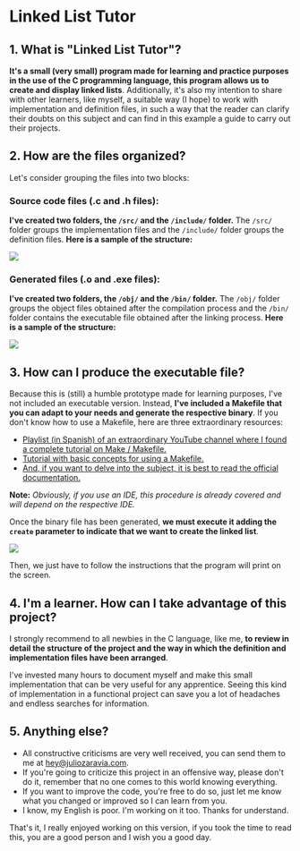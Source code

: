 # Linked List Tutor

## 1. What is "Linked List Tutor"?

**It's a small (very small) program made for learning and practice purposes in the use of the C programming language, this program allows us to create and display linked lists**.  Additionally, it's also my intention to share with other learners, like myself, a suitable way (I hope) to work with implementation and definition files, in such a way that the reader can clarify their doubts on this subject and can find in this example a guide to carry out their projects.

## 2. How are the files organized?

Let's consider grouping the files into two blocks:

### Source code files (.c and .h files):
**I've created two folders, the `/src/` and the `/include/` folder.** The `/src/` folder groups the implementation files and the `/include/` folder groups the definition files. **Here is a sample of the structure:**

![](http://juliozaravia.com/git-images/structure_one.jpg)

### Generated files (.o and .exe files):
**I've created two folders, the `/obj/` and the `/bin/` folder.** The `/obj/` folder groups the object files obtained after the compilation process and the `/bin/` folder contains the executable file obtained after the linking process. **Here is a sample of the structure:**

![](http://juliozaravia.com/git-images/structure_two.jpg)

## 3. How can I produce the executable file?

Because this is (still) a humble prototype made for learning purposes, I've not included an executable version. Instead, **I've included a Makefile that you can adapt to your needs and generate the respective binary**. If you don't know how to use a Makefile, here are three extraordinary resources:

- [Playlist (in Spanish) of an extraordinary YouTube channel where I found a complete tutorial on Make / Makefile.](https://www.youtube.com/playlist?list=PLTd5ehIj0goOrqKZPvq1Np-8PUFcQSSm- "Playlist (in Spanish) of an extraordinary YouTube channel where I found a complete tutorial on Make / Makefile.")
- [Tutorial with basic concepts for using a Makefile.](https://www.youtube.com/watch?v=aw9wHbFTnAQ "Tutorial with basic concepts for using a Makefile.")
- [And, if you want to delve into the subject, it is best to read the official documentation.](https://www.gnu.org/software/make/manual/make.html "And, if you want to delve into the subject, it is best to read the official documentation.")

**Note:** *Obviously, if you use an IDE, this procedure is already covered and will depend on the respective IDE.*

Once the binary file has been generated, **we must execute it adding the `create` parameter to indicate that we want to create the linked list**.

![](http://juliozaravia.com/git-images/structure_3.jpg)

Then, we just have to follow the instructions that the program will print on the screen.

## 4. I'm a learner. How can I take advantage of this project?

I strongly recommend to all newbies in the C language, like me, **to review in detail the structure of the project and the way in which the definition and implementation files have been arranged**. 

I've invested many hours to document myself and make this small implementation that can be very useful for any apprentice. Seeing this kind of implementation in a functional project can save you a lot of headaches and endless searches for information.

## 5. Anything else?
- All constructive criticisms are very well received, you can send them to me at hey@juliozaravia.com.
- If you're going to criticize this project in an offensive way, please don't do it, remember that no one comes to this world knowing everything.
- If you want to improve the code, you're free to do so, just let me know what you changed or improved so I can learn from you.
- I know, my English is poor. I'm working on it too. Thanks for understand.

That's it, I really enjoyed working on this version, if you took the time to read this, you are a good person and I wish you a good day.

